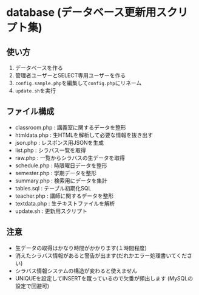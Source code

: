 # database (データベース更新用スクリプト集)

## 使い方
1. データベースを作る
2. 管理者ユーザーとSELECT専用ユーザーを作る
3. `config.sample.php`を編集して`config.php`にリネーム
4. `update.sh`を実行

## ファイル構成
- classroom.php : 講義室に関するデータを整形
- htmldata.php : 生HTMLを解析して必要な情報を抜き出す
- json.php : レスポンス用JSONを生成
- list.php : シラバス一覧を取得
- raw.php : 一覧からシラバスの生データを取得
- schedule.php : 時限曜日データを整形
- semester.php : 学期データを整形
- summary.php : 検索用にデータを集計
- tables.sql : テーブル初期化SQL
- teacher.php : 講師に関するデータを整形
- textdata.php : 生テキストファイルを解析
- update.sh : 更新用スクリプト

## 注意
- 生データの取得はかなり時間がかかります(１時間程度)
- 消えたシラバス情報があると警告が出ます(だれかエラー処理書いてください)
- シラバス情報システムの構造が変わると使えません
- UNIQUEを設定してINSERTを蹴っているので欠番が頻出します (MySQLの設定で回避可)
